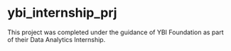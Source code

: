 # ybi_internship_prj
This project was completed under the guidance of YBI Foundation as part of their Data Analytics Internship.
